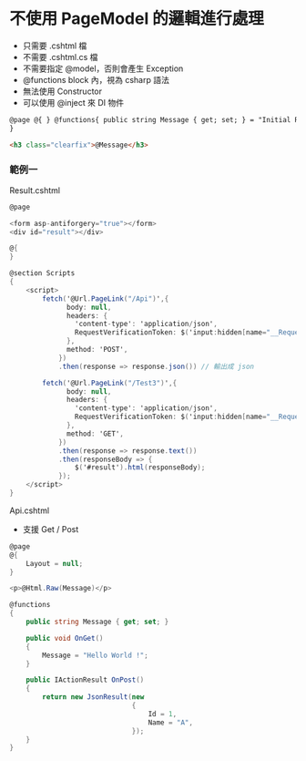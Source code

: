 # 不使用 PageModel 的邏輯進行處理

-   只需要 .cshtml 檔
-   不需要 .cshtml.cs 檔
-   不需要指定 @model，否則會產生 Exception
-   @functions block 內，視為 csharp 語法
-   無法使用 Constructor
-   可以使用 @inject 來 DI 物件

```html
@page @{ } @functions{ public string Message { get; set; } = "Initial Request";
}

<h3 class="clearfix">@Message</h3>
```

### 範例一

Result.cshtml

```cs
@page

<form asp-antiforgery="true"></form>
<div id="result"></div>

@{
}

@section Scripts
{
    <script>
        fetch('@Url.PageLink("/Api")',{
              body: null,
              headers: {
                'content-type': 'application/json',
                RequestVerificationToken: $('input:hidden[name="__RequestVerificationToken"]').val()
              },
              method: 'POST',
            })
            .then(response => response.json()) // 輸出成 json

        fetch('@Url.PageLink("/Test3")',{
              body: null,
              headers: {
                'content-type': 'application/json',
                RequestVerificationToken: $('input:hidden[name="__RequestVerificationToken"]').val()
              },
              method: 'GET',
            })
            .then(response => response.text())
            .then(responseBody => {
                $('#result').html(responseBody);
            });
    </script>
}

```

Api.cshtml

-   支援 Get / Post

```cs
@page
@{
    Layout = null;
}

<p>@Html.Raw(Message)</p>

@functions
{
    public string Message { get; set; }

    public void OnGet()
    {
        Message = "Hello World !";
    }

    public IActionResult OnPost()
    {
        return new JsonResult(new
                              {
                                  Id = 1,
                                  Name = "A",
                              });
    }
}
```
